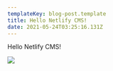 ```yaml
---
templateKey: blog-post.template
title: Hello Netlify CMS!
date: 2021-05-24T03:25:16.131Z
---
```

Hello Netlify CMS!

![](/images/uploads/20210129-032245_u14116_m670054_3bb3.jpeg)